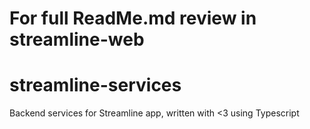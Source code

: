# For full ReadMe.md review in streamline-web 

# streamline-services
Backend services for Streamline app, written with &lt;3 using Typescript

